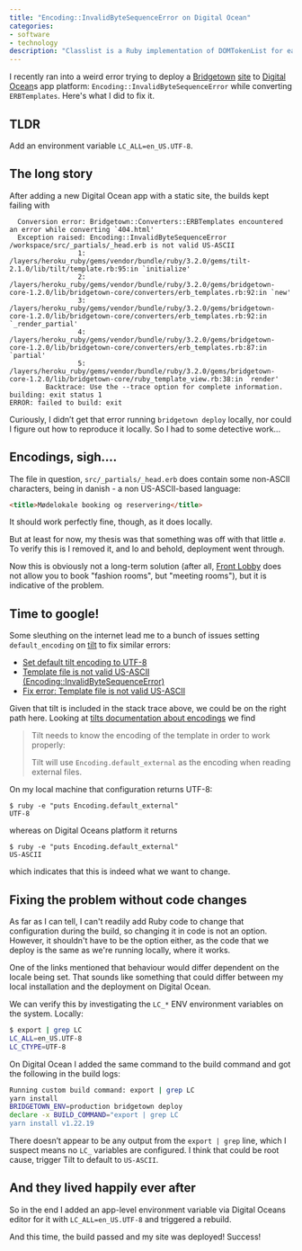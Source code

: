 ```yaml
---
title: "Encoding::InvalidByteSequenceError on Digital Ocean"
categories:
- software
- technology
description: "Classlist is a Ruby implementation of DOMTokenList for easier manipulation of CSS classnames in Ruby"
---
```


I recently ran into a weird error trying to deploy a [Bridgetown](https://www.bridgetownrb.com/) [site](https://www.frontlobby.dk) to [Digital Ocean](https://www.digitalocean.com)s app platform: `Encoding::InvalidByteSequenceError` while converting `ERBTemplates`. Here's what I did to fix it.

<!--more-->

## TLDR

Add an environment variable `LC_ALL=en_US.UTF-8`.

## The long story

After adding a new Digital Ocean app with a static site, the builds kept failing with

```
  Conversion error: Bridgetown::Converters::ERBTemplates encountered an error while converting `404.html'
  Exception raised: Encoding::InvalidByteSequenceError
/workspace/src/_partials/_head.erb is not valid US-ASCII
                 1: /layers/heroku_ruby/gems/vendor/bundle/ruby/3.2.0/gems/tilt-2.1.0/lib/tilt/template.rb:95:in `initialize'
                 2: /layers/heroku_ruby/gems/vendor/bundle/ruby/3.2.0/gems/bridgetown-core-1.2.0/lib/bridgetown-core/converters/erb_templates.rb:92:in `new'
                 3: /layers/heroku_ruby/gems/vendor/bundle/ruby/3.2.0/gems/bridgetown-core-1.2.0/lib/bridgetown-core/converters/erb_templates.rb:92:in `_render_partial'
                 4: /layers/heroku_ruby/gems/vendor/bundle/ruby/3.2.0/gems/bridgetown-core-1.2.0/lib/bridgetown-core/converters/erb_templates.rb:87:in `partial'
                 5: /layers/heroku_ruby/gems/vendor/bundle/ruby/3.2.0/gems/bridgetown-core-1.2.0/lib/bridgetown-core/ruby_template_view.rb:38:in `render'
         Backtrace: Use the --trace option for complete information.
building: exit status 1
ERROR: failed to build: exit
```

Curiously, I didn’t get that error running `bridgetown deploy` locally, nor could I figure out how to reproduce it locally. So I had to some detective work...

## Encodings, sigh....

The file in question, `src/_partials/_head.erb` does contain some non-ASCII characters, being in danish - a non US-ASCII-based language:

```html
<title>Mødelokale booking og reservering</title>
```

It should work perfectly fine, though, as it does locally.

But at least for now, my thesis was that something was off with that little `ø`. To verify this is I removed it, and lo and behold, deployment went through.

Now this is obviously not a long-term solution (after all, [Front Lobby](https://www.frontlobby.dk) does not allow you to book "fashion rooms", but "meeting rooms"), but it is indicative of the problem.

## Time to google!

Some sleuthing on the internet lead me to a bunch of issues setting `default_encoding` on [tilt](https://github.com/rtomayko/tilt) to fix similar errors:

* [Set default tilt encoding to UTF-8](https://github.com/slim-template/slim/pull/800)
* [Template file is not valid US-ASCII (Encoding::InvalidByteSequenceError)](https://github.com/hanami/view/issues/76)
* [Fix error: Template file is not valid US-ASCII](https://github.com/dry-rb/dry-view/pull/5)

Given that tilt is included in the stack trace above, we could be on the right path here. Looking at [tilts documentation about encodings](https://github.com/rtomayko/tilt#encodings) we find

> Tilt needs to know the encoding of the template in order to work properly:
>
> Tilt will use `Encoding.default_external` as the encoding when reading external
> files.

On my local machine that configuration returns UTF-8:

```
$ ruby -e "puts Encoding.default_external"
UTF-8
```

whereas on Digital Oceans platform it returns

```
$ ruby -e "puts Encoding.default_external"
US-ASCII
```

which indicates that this is indeed what we want to change.

## Fixing the problem without code changes

As far as I can tell, I can't readily add Ruby code to change that configuration during the build, so changing it in code is not an option. However, it shouldn't have to be the option either, as the code that we deploy is the same as we're running locally, where it works.

One of the links mentioned that behaviour would differ dependent on the locale being set. That sounds like something that could differ between my local installation and the deployment on Digital Ocean.

We can verify this by investigating the `LC_*` ENV environment variables on the system. Locally:

```bash
$ export | grep LC
LC_ALL=en_US.UTF-8
LC_CTYPE=UTF-8
```

On Digital Ocean I added the same command to the build command and got the following in the build logs:

```bash
Running custom build command: export | grep LC
yarn install
BRIDGETOWN_ENV=production bridgetown deploy
declare -x BUILD_COMMAND="export | grep LC
yarn install v1.22.19
```

There doesn’t appear to be any output from the `export | grep` line, which I suspect means no `LC_` variables are configured. I think that could be root cause, trigger Tilt to default to `US-ASCII`.

## And they lived happily ever after

So in the end I added an app-level environment variable via Digital Oceans editor for it with `LC_ALL=en_US.UTF-8` and triggered a rebuild.

And this time, the build passed and my site was deployed! Success!
